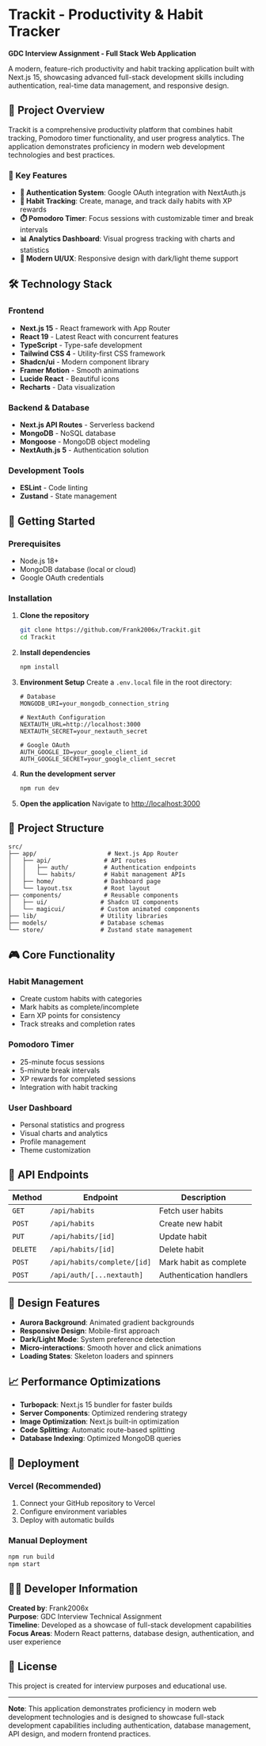 # Trackit - Productivity & Habit Tracker

**GDC Interview Assignment - Full Stack Web Application**

A modern, feature-rich productivity and habit tracking application built with Next.js 15, showcasing advanced full-stack development skills including authentication, real-time data management, and responsive design.

## 🎯 Project Overview

Trackit is a comprehensive productivity platform that combines habit tracking, Pomodoro timer functionality, and user progress analytics. The application demonstrates proficiency in modern web development technologies and best practices.

### 🌟 Key Features

- **🔐 Authentication System**: Google OAuth integration with NextAuth.js
- **📅 Habit Tracking**: Create, manage, and track daily habits with XP rewards
- **⏱️ Pomodoro Timer**: Focus sessions with customizable timer and break intervals
- **📊 Analytics Dashboard**: Visual progress tracking with charts and statistics
- **🎨 Modern UI/UX**: Responsive design with dark/light theme support


## 🛠️ Technology Stack

### Frontend

- **Next.js 15** - React framework with App Router
- **React 19** - Latest React with concurrent features
- **TypeScript** - Type-safe development
- **Tailwind CSS 4** - Utility-first CSS framework
- **Shadcn/ui** - Modern component library
- **Framer Motion** - Smooth animations
- **Lucide React** - Beautiful icons
- **Recharts** - Data visualization

### Backend & Database

- **Next.js API Routes** - Serverless backend
- **MongoDB** - NoSQL database
- **Mongoose** - MongoDB object modeling
- **NextAuth.js 5** - Authentication solution

### Development Tools

- **ESLint** - Code linting
- **Zustand** - State management

## 🚀 Getting Started

### Prerequisites

- Node.js 18+
- MongoDB database (local or cloud)
- Google OAuth credentials

### Installation

1. **Clone the repository**

   ```bash
   git clone https://github.com/Frank2006x/Trackit.git
   cd Trackit
   ```

2. **Install dependencies**

   ```bash
   npm install
   ```

3. **Environment Setup**
   Create a `.env.local` file in the root directory:

   ```env
   # Database
   MONGODB_URI=your_mongodb_connection_string

   # NextAuth Configuration
   NEXTAUTH_URL=http://localhost:3000
   NEXTAUTH_SECRET=your_nextauth_secret

   # Google OAuth
   AUTH_GOOGLE_ID=your_google_client_id
   AUTH_GOOGLE_SECRET=your_google_client_secret
   ```

4. **Run the development server**

   ```bash
   npm run dev
   ```

5. **Open the application**
   Navigate to [http://localhost:3000](http://localhost:3000)

## 📁 Project Structure

```
src/
├── app/                    # Next.js App Router
│   ├── api/               # API routes
│   │   ├── auth/          # Authentication endpoints
│   │   └── habits/        # Habit management APIs
│   ├── home/              # Dashboard page
│   └── layout.tsx         # Root layout
├── components/            # Reusable components
│   ├── ui/               # Shadcn UI components
│   └── magicui/          # Custom animated components
├── lib/                  # Utility libraries
├── models/               # Database schemas
└── store/                # Zustand state management
```

## 🎮 Core Functionality

### Habit Management

- Create custom habits with categories
- Mark habits as complete/incomplete
- Earn XP points for consistency
- Track streaks and completion rates

### Pomodoro Timer

- 25-minute focus sessions
- 5-minute break intervals
- XP rewards for completed sessions
- Integration with habit tracking

### User Dashboard

- Personal statistics and progress
- Visual charts and analytics
- Profile management
- Theme customization

## 🔧 API Endpoints

| Method   | Endpoint                    | Description             |
| -------- | --------------------------- | ----------------------- |
| `GET`    | `/api/habits`               | Fetch user habits       |
| `POST`   | `/api/habits`               | Create new habit        |
| `PUT`    | `/api/habits/[id]`          | Update habit            |
| `DELETE` | `/api/habits/[id]`          | Delete habit            |
| `POST`   | `/api/habits/complete/[id]` | Mark habit as complete  |
| `POST`   | `/api/auth/[...nextauth]`   | Authentication handlers |

## 🎨 Design Features

- **Aurora Background**: Animated gradient backgrounds
- **Responsive Design**: Mobile-first approach
- **Dark/Light Mode**: System preference detection
- **Micro-interactions**: Smooth hover and click animations
- **Loading States**: Skeleton loaders and spinners

## 📈 Performance Optimizations

- **Turbopack**: Next.js 15 bundler for faster builds
- **Server Components**: Optimized rendering strategy
- **Image Optimization**: Next.js built-in optimization
- **Code Splitting**: Automatic route-based splitting
- **Database Indexing**: Optimized MongoDB queries


## 🚀 Deployment

### Vercel (Recommended)

1. Connect your GitHub repository to Vercel
2. Configure environment variables
3. Deploy with automatic builds

### Manual Deployment

```bash
npm run build
npm start
```


## 👨‍💻 Developer Information

**Created by**: Frank2006x  
**Purpose**: GDC Interview Technical Assignment  
**Timeline**: Developed as a showcase of full-stack development capabilities  
**Focus Areas**: Modern React patterns, database design, authentication, and user experience

## 📄 License

This project is created for interview purposes and educational use.

---

**Note**: This application demonstrates proficiency in modern web development technologies and is designed to showcase full-stack development capabilities including authentication, database management, API design, and modern frontend practices.
